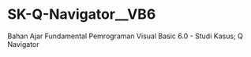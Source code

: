 # SK-Q-Navigator__VB6
Bahan Ajar Fundamental Pemrograman Visual Basic 6.0 - Studi Kasus; Q Navigator
